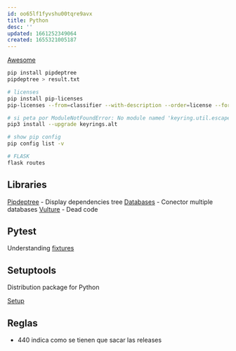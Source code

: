 ```yaml
---
id: oo65lf1fyvshu00tqre9avx
title: Python
desc: ''
updated: 1661252349064
created: 1655321005187
---
```


[Awesome](https://github.com/carlosperate/awesome-pyproject/)

```bash
pip install pipdeptree 
pipdeptree > result.txt

# licenses
pip install pip-licenses
pip-licenses --from=classifier --with-description --order=license --format=html --output-file=/result.html

# si peta por ModuleNotFoundError: No module named 'keyring.util.escape'
pip3 install --upgrade keyrings.alt

# show pip config
pip config list -v

# FLASK
flask routes
```

## Libraries

[Pipdeptree](https://github.com/naiquevin/pipdeptree) - Display dependencies tree
[Databases](https://www.encode.io/databases/) - Conector multiple databases
[Vulture](https://pypi.org/project/vulture/) - Dead code

## Pytest

Understanding [fixtures](https://betterprogramming.pub/understand-5-scopes-of-pytest-fixtures-1b607b5c19ed)

## Setuptools

Distribution package for Python

[Setup](https://setuptools.pypa.io/en/latest/setuptools.html)

## Reglas

- 440 indica como se tienen que sacar las releases

